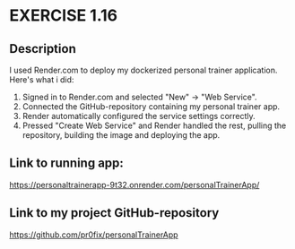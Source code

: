 # EXERCISE 1.16

## Description

I used Render.com to deploy my dockerized personal trainer application. Here's what i did:

1. Signed in to Render.com and selected "New" -> "Web Service".
2. Connected the GitHub-repository containing my personal trainer app.
3. Render automatically configured the service settings correctly.
4. Pressed "Create Web Service" and Render handled the rest, pulling the repository, building the image and deploying the app.

## Link to running app:
https://personaltrainerapp-9t32.onrender.com/personalTrainerApp/

## Link to my project GitHub-repository

https://github.com/pr0fix/personalTrainerApp

